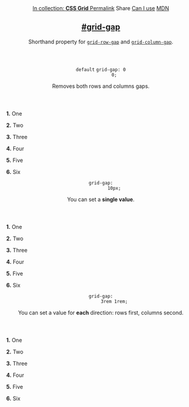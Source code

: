 <section id="grid-gap" class="property property__-shorthand">
  <header class="property__header">
    <nav class="property__links">
      <a class="property__collection" href="/css-grid/">
        In collection: <strong>CSS Grid</strong>
      </a>
      <a class="property__links-direct" href="/property/grid-gap/" data-property-name="grid-gap"
        data-tooltip="Single page for this property">Permalink</a>
      <a class="property__share" data-tooltip="Share on Twitter or Facebook" data-property-name="grid-gap">Share</a>
      <a target="_blank" href="http://caniuse.com/#feat=css-grid" data-tooltip="See on Can I use..." rel="external">Can
        I use</a>
      <a target="_blank" href="https://developer.mozilla.org/en/docs/Web/CSS/grid-gap"
        data-tooltip="See on Mozilla Developer Network" rel="external">MDN</a>
    </nav>
    <h2 class="property__name">
      <a href="#grid-gap"><span>#</span>grid-gap</a>
    </h2>
    <div class="property__description">
      <p>Shorthand property for <code class="shorthand"><a class="hash" href="/property/grid-row-gap"
            data-property-name="grid-row-gap">grid-row-gap</a></code> and <code class="shorthand"><a class="hash"
            href="/property/grid-column-gap" data-property-name="grid-column-gap">grid-column-gap</a></code>.</p>
    </div>
  </header>
  <section class="example">
    <header class="example__header">
      <p class="example__name">
        <code class="example--default" data-tooltip="This is the property's default value">default</code>
        <code class="example--value" data-tooltip="Click to copy" data-clipboard-text="grid-gap: 0 0;">grid-gap: 0
          0;</code>
      </p>
      <div class="example__description">
        <p>Removes both rows and columns gaps.</p>
      </div>
    </header>
    <aside class="example__preview">
      <div class="example__browser"><i></i><i></i><i></i></div>
      <div class="example__output">
        <div class="example__output-div grid-gap " id="grid-gap-0-0">
          <p class="block block--alpha"><strong>1.</strong> One</p>
          <p class="block block--beta"><strong>2.</strong> Two</p>
          <p class="block block--pink"><strong>3.</strong> Three</p>
          <p class="block block--yellow"><strong>4.</strong> Four</p>
          <p class="block block--orange"><strong>5.</strong> Five</p>
          <p class="block block--purple"><strong>6.</strong> Six</p>
        </div>
      </div>
    </aside>
  </section>
  <section class="example">
    <header class="example__header">
      <p class="example__name">
        <code class="example--value" data-tooltip="Click to copy" data-clipboard-text="grid-gap: 10px;">grid-gap:
          10px;</code>
      </p>
      <div class="example__description">
        <p>You can set a <strong>single value</strong>.</p>
      </div>
    </header>
    <aside class="example__preview">
      <div class="example__browser"><i></i><i></i><i></i></div>
      <div class="example__output">
        <div class="example__output-div grid-gap " id="grid-gap-10px">
          <p class="block block--alpha"><strong>1.</strong> One</p>
          <p class="block block--beta"><strong>2.</strong> Two</p>
          <p class="block block--pink"><strong>3.</strong> Three</p>
          <p class="block block--yellow"><strong>4.</strong> Four</p>
          <p class="block block--orange"><strong>5.</strong> Five</p>
          <p class="block block--purple"><strong>6.</strong> Six</p>
        </div>
      </div>
    </aside>
  </section>
  <section class="example">
    <header class="example__header">
      <p class="example__name">
        <code class="example--value" data-tooltip="Click to copy" data-clipboard-text="grid-gap: 3rem 1rem;">grid-gap:
          3rem 1rem;</code>
      </p>
      <div class="example__description">
        <p>You can set a value for <strong>each</strong> direction: rows first, columns second.</p>
      </div>
    </header>
    <aside class="example__preview">
      <div class="example__browser"><i></i><i></i><i></i></div>
      <div class="example__output">
        <div class="example__output-div grid-gap " id="grid-gap-3rem-1rem">
          <p class="block block--alpha"><strong>1.</strong> One</p>
          <p class="block block--beta"><strong>2.</strong> Two</p>
          <p class="block block--pink"><strong>3.</strong> Three</p>
          <p class="block block--yellow"><strong>4.</strong> Four</p>
          <p class="block block--orange"><strong>5.</strong> Five</p>
          <p class="block block--purple"><strong>6.</strong> Six</p>
        </div>
      </div>
    </aside>
  </section>
</section>